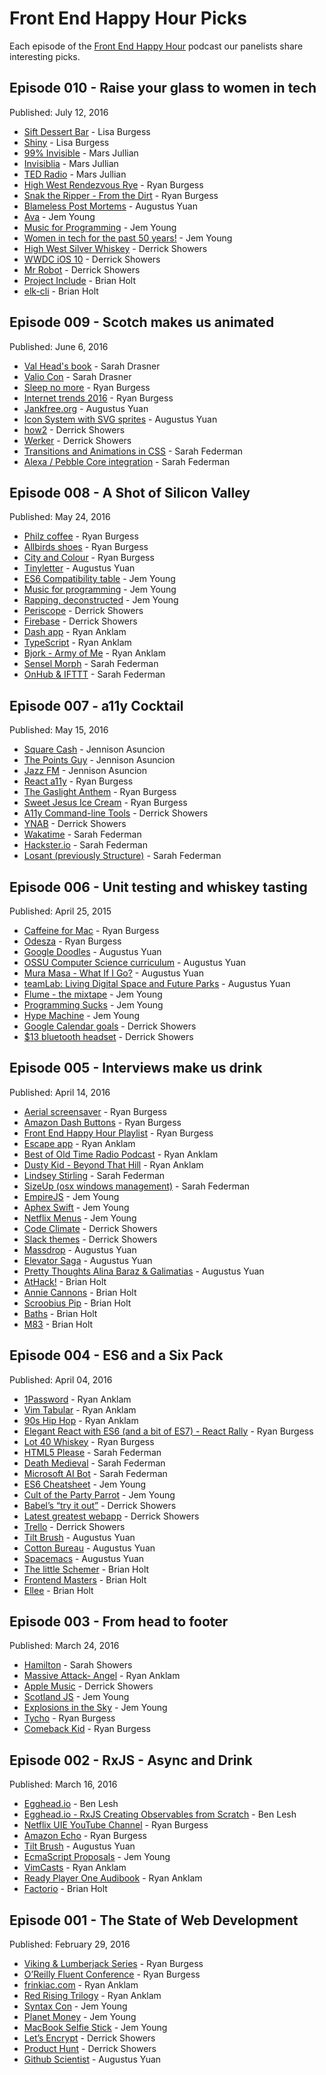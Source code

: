 # Front End Happy Hour Picks
Each episode of the [Front End Happy Hour](http://frontendhappyhour.com) podcast our panelists share interesting picks.

## Episode 010 - Raise your glass to women in tech
Published: July 12, 2016
- [Sift Dessert Bar](http://siftdessertbar.com/) - Lisa Burgess
- [Shiny](http://shiny.rstudio.com/) - Lisa Burgess
- [99% Invisible](http://99percentinvisible.org/) - Mars Jullian
- [Invisiblia](http://www.npr.org/podcasts/510307/invisibilia) - Mars Jullian
- [TED Radio](http://www.npr.org/programs/ted-radio-hour/) - Mars Jullian
- [High West Rendezvous Rye](http://www.highwest.com/products/rendezvous-rye.php) - Ryan Burgess
- [Snak the Ripper - From the Dirt](https://open.spotify.com/album/4b1X1UthWT1ldnw8PWMUZs) - Ryan Burgess
- [Blameless Post Mortems](https://www.kennorton.com/newsletter/2016-04-20-bringing-the-donuts.html) - Augustus Yuan
- [Ava](https://github.com/avajs/ava) - Jem Young
- [Music for Programming](http://musicforprogramming.net/) - Jem Young
- [Women in tech for the past 50 years!](#) - Jem Young
- [High West Silver Whiskey](http://www.highwest.com/products/silver-whiskey-western-oat.php) - Derrick Showers
- [WWDC iOS 10](http://www.apple.com/ios/ios10-preview/) - Derrick Showers
- [Mr Robot](http://www.usanetwork.com/mrrobot) - Derrick Showers
- [Project Include](http://projectinclude.org/) - Brian Holt
- [elk-cli](https://github.com/btholt/elk-cli) - Brian Holt


## Episode 009 - Scotch makes us animated
Published: June 6, 2016
- [Val Head's book](https://twitter.com/vlh) - Sarah Drasner
- [Valio Con](http://valiocon.com/) - Sarah Drasner
- [Sleep no more](http://www.sleepnomore.com/) - Ryan Burgess
- [Internet trends 2016](http://www.kpcb.com/internet-trends) - Ryan Burgess
- [Jankfree.org](http://jankfree.org) - Augustus Yuan
- [Icon System with SVG sprites](https://css-tricks.com/svg-sprites-use-better-icon-fonts/) - Augustus Yuan
- [how2](https://www.npmjs.com/package/how2) - Derrick Showers
- [Werker](http://wercker.com/) - Derrick Showers
- [Transitions and Animations in CSS](http://shop.oreilly.com/product/0636920041658.do) - Sarah Federman
- [Alexa / Pebble Core integration](https://blog.getpebble.com/2016/06/02/ks3u03/) - Sarah Federman


## Episode 008 - A Shot of Silicon Valley
Published: May 24, 2016
- [Philz coffee](http://www.philzcoffee.com/) - Ryan Burgess
- [Allbirds shoes](https://www.allbirds.com/) - Ryan Burgess
- [City and Colour](https://www.youtube.com/watch?v=yuJ4wm_HTAc) - Ryan Burgess
- [Tinyletter](http://tinyletter.com/site/) - Augustus Yuan
- [ES6 Compatibility table](http://kangax.github.io/compat-table/es6/) - Jem Young
- [Music for programming](http://musicforprogramming.net/) - Jem Young
- [Rapping, deconstructed](https://www.youtube.com/watch?v=QWveXdj6oZU) - Jem Young
- [Periscope](https://www.periscope.tv/) - Derrick Showers
- [Firebase](https://firebase.google.com/) - Derrick Showers
- [Dash app](https://kapeli.com/dash) - Ryan Anklam
- [TypeScript](https://www.typescriptlang.org/) - Ryan Anklam
- [Bjork - Army of Me](https://www.youtube.com/watch?v=LyEJxzQM24Q) - Ryan Anklam
- [Sensel Morph](https://www.kickstarter.com/projects/1152958674/the-sensel-morph-interaction-evolved) - Sarah Federman
- [OnHub & IFTTT](https://on.google.com/hub/blog/2016-04-28/onhubifttt/) - Sarah Federman


## Episode 007 - a11y Cocktail
Published: May 15, 2016
- [Square Cash](https://cash.me/) - Jennison Asuncion
- [The Points Guy](http://thepointsguy.com/) - Jennison Asuncion
- [Jazz FM](http://www.jazz.fm/) - Jennison Asuncion
- [React a11y](https://github.com/reactjs/react-a11y) - Ryan Burgess
- [The Gaslight Anthem](https://www.youtube.com/watch?v=9ybyowORfEc) - Ryan Burgess
- [Sweet Jesus Ice Cream](http://www.sweetjesus4life.com/) - Ryan Burgess
- [A11y Command-line Tools](https://addyosmani.com/a11y/) - Derrick Showers
- [YNAB](http://www.youneedabudget.com/) - Derrick Showers
- [Wakatime](https://wakatime.com/) - Sarah Federman
- [Hackster.io](https://www.hackster.io/) - Sarah Federman
- [Losant (previously Structure)](https://www.losant.com/) - Sarah Federman


## Episode 006 - Unit testing and whiskey tasting
Published: April 25, 2015
- [Caffeine for Mac](https://itunes.apple.com/us/app/caffeine/id411246225?mt=12) - Ryan Burgess
- [Odesza](https://www.youtube.com/user/odeszamusic) - Ryan Burgess
- [Google Doodles](http://www.google.com/doodles) - Augustus Yuan
- [OSSU Computer Science curriculum](https://github.com/open-source-society/computer-science) - Augustus Yuan
- [Mura Masa - What If I Go?](https://www.youtube.com/watch?v=pLuQ0MGLBXU) - Augustus Yuan
- [teamLab: Living Digital Space and Future Parks](http://www.eventbrite.com/e/teamlab-living-digital-space-and-future-parks-tickets-19952168473) - Augustus Yuan
- [Flume - the mixtape](https://www.youtube.com/watch?v=rPhoBRbqZeE) - Jem Young
- [Programming Sucks](http://www.stilldrinking.org/programming-sucks) - Jem Young
- [Hype Machine](http://hypem.com/popular?workaround=lol) - Jem Young
- [Google Calendar goals](https://googleblog.blogspot.com/2016/04/find-time-goals-google-calendar.html) - Derrick Showers
- [$13 bluetooth headset](http://www.amazon.com/dp/B00Z0ME68A/ref=cm_sw_su_dp) - Derrick Showers


## Episode 005 - Interviews make us drink
Published: April 14, 2016
- [Aerial screensaver](https://github.com/JohnCoates/Aerial) - Ryan Burgess
- [Amazon Dash Buttons](http://www.amazon.com/s/ref=nb_sb_noss_1?url=search-alias%3Daps&field-keywords=dash+button) - Ryan Burgess
- [Front End Happy Hour Playlist](https://open.spotify.com/user/1294287391/playlist/6mpuF87VHAcog1cOwQqnfl) - Ryan Burgess
- [Escape app](https://itunes.apple.com/us/app/escape-by-focuslist-track/id1090969894?mt=12) - Ryan Anklam
- [Best of Old Time Radio Podcast](https://itunes.apple.com/us/podcast/best-of-old-time-radio/id288417478?mt=2) - Ryan Anklam
- [Dusty Kid - Beyond That Hill](https://open.spotify.com/album/0xDGKYCBTBZtOBa4DeKaTw) - Ryan Anklam
- [Lindsey Stirling](http://www.lindseystirling.com/) - Sarah Federman
- [SizeUp (osx windows management)](http://www.irradiatedsoftware.com/sizeup/) - Sarah Federman
- [EmpireJS](http://2016.empirejs.org/) - Jem Young
- [Aphex Swift](https://www.youtube.com/watch?v=pbMF7_LEh1g&list=PL3JScfXyyxathZuXzNzSQhDyQZ_qoNt8g&nohtml5=False) - Jem Young
- [Netflix Menus](http://www.netflixmenus.com/) - Jem Young
- [Code Climate](https://codeclimate.com/) - Derrick Showers
- [Slack themes](http://slackthemes.net/) - Derrick Showers
- [Massdrop](https://www.massdrop.com/) - Augustus Yuan
- [Elevator Saga](http://play.elevatorsaga.com/) - Augustus Yuan
- [Pretty Thoughts Alina Baraz & Galimatias](https://www.youtube.com/watch?v=JrHw9BDa3OE) - Augustus Yuan
- [AtHack!](http://www.athackit.org/) - Brian Holt
- [Annie Cannons](https://twitter.com/anniecannons) - Brian Holt
- [Scroobius Pip](http://www.scroobiuspip.co.uk/) - Brian Holt
- [Baths](https://en.wikipedia.org/wiki/Baths_(musician)) - Brian Holt
- [M83](http://ilovem83.com/) - Brian Holt


## Episode 004 - ES6 and a Six Pack
Published: April 04, 2016
- [1Password](https://1password.com/features/) - Ryan Anklam
- [Vim Tabular](https://github.com/godlygeek/tabular) - Ryan Anklam
- [90s Hip Hop](spotify:user:bittersweetryan:playlist:2Fz6VlYg8ff2lZJro6SrPD) - Ryan Anklam
- [Elegant React with ES6 (and a bit of ES7) - React Rally](https://www.youtube.com/watch?v=GzChMXy-Es0) - Ryan Burgess
- [Lot 40 Whiskey](http://thewhiskeywash.com/2015/12/14/whisky-review-lot-40/) - Ryan Burgess
- [HTML5 Please](http://html5please.com/ ) - Sarah Federman
- [Death Medieval](https://twitter.com/DeathMedieval/status/715759543389708288) - Sarah Federman
- [Microsoft AI Bot](http://www.telegraph.co.uk/technology/2016/03/24/microsofts-teen-girl-ai-turns-into-a-hitler-loving-sex-robot-wit/) - Sarah Federman
- [ES6 Cheatsheet](http://exploringjs.com/es6/ch_overviews.html) - Jem Young
- [Cult of the Party Parrot](http://cultofthepartyparrot.com) - Jem Young
- [Babel’s “try it out”](https://babeljs.io/repl/) - Derrick Showers
- [Latest greatest webapp](https://github.com/derrickshowers/generator-latest-greatest-webapp) - Derrick Showers
- [Trello](https://trello.com/) - Derrick Showers
- [Tilt Brush](https://www.tiltbrush.com/) - Augustus Yuan
- [Cotton Bureau](https://cottonbureau.com/) - Augustus Yuan
- [Spacemacs](https://github.com/syl20bnr/spacemacs) - Augustus Yuan
- [The little Schemer](https://mitpress.mit.edu/books/little-schemer) - Brian Holt
- [Frontend Masters](https://frontendmasters.com/) - Brian Holt
- [Ellee](https://www.youtube.com/user/elleeduke) - Brian Holt


## Episode 003 - From head to footer
Published: March 24, 2016
- [Hamilton](https://www.youtube.com/watch?v=Zp9HUc9HraQ&list=PLUSRfoOcUe4avCXPg6tPgdZzu--hBXUYx) - Sarah Showers
- [Massive Attack-  Angel](https://www.youtube.com/watch?v=hbe3CQamF8k) - Ryan Anklam
- [Apple Music](http://www.apple.com/music/radio/) - Derrick Showers
- [Scotland JS](http://scotlandjs.com/) - Jem Young
- [Explosions in the Sky](https://www.youtube.com/watch?v=lsSIyk026P8) - Jem Young
- [Tycho](https://www.youtube.com/watch?v=Z6ih1aKeETk) - Ryan Burgess
- [Comeback Kid](https://www.youtube.com/watch?v=BHJEb6T9UKU) - Ryan Burgess


## Episode 002 - RxJS - Async and Drink
Published: March 16, 2016
- [Egghead.io](https://egghead.io/) - Ben Lesh
- [Egghead.io - RxJS Creating Observables from Scratch](https://egghead.io/lessons/rxjs-creating-observable-from-scratch) - Ben Lesh
- [Netflix UIE YouTube Channel](https://www.youtube.com/channel/UCGGRRqAjPm6sL3-WGBDnKJA) - Ryan Burgess
- [Amazon Echo](http://www.amazon.com/Amazon-SK705DI-Echo/dp/B00X4WHP5E) - Ryan Burgess
- [Tilt Brush](https://www.tiltbrush.com/) - Augustus Yuan
- [EcmaScript Proposals](https://github.com/tc39/ecma262) - Jem Young
- [VimCasts](http://vimcasts.org/) - Ryan Anklam
- [Ready Player One Audibook](http://www.audible.com/pd/Sci-Fi-Fantasy/Ready-Player-One-Audiobook/B005FRGT44/) - Ryan Anklam
- [Factorio](https://www.factorio.com/) - Brian Holt


## Episode 001 - The State of Web Development
Published: February 29, 2016
- [Viking & Lumberjack Series](https://www.youtube.com/playlist?list=PL95LOQw9SLWwWL7TOgTf5m3d6B8FPF56x) - Ryan Burgess
- [O’Reilly Fluent Conference](http://conferences.oreilly.com/fluent/) - Ryan Burgess
- [frinkiac.com](https://frinkiac.com/) - Ryan Anklam
- [Red Rising Trilogy](http://www.redrisingbook.com/) - Ryan Anklam
- [Syntax Con](https://2016.syntaxcon.com/) - Jem Young
- [Planet Money](http://www.npr.org/sections/money/) - Jem Young
- [MacBook Selfie Stick](http://macbookselfiestick.com/) - Jem Young
- [Let’s Encrypt](https://letsencrypt.org/) - Derrick Showers
- [Product Hunt](https://www.producthunt.com/) - Derrick Showers
- [Github Scientist](http://githubengineering.com/scientist/) - Augustus Yuan
